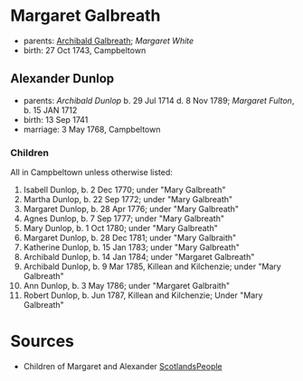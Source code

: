 # Margaret Galbreath

- parents: [Archibald Galbreath](galbreath-archibald-1708.md); *Margaret White*
- birth: 27 Oct 1743, Campbeltown

## Alexander Dunlop

- parents: *Archibald Dunlop* b. 29 Jul 1714 d. 8 Nov 1789; *Margaret Fulton*, b. 15 JAN 1712
- birth: 13 Sep 1741
- marriage: 3 May 1768, Campbeltown

### Children

All in Campbeltown unless otherwise listed:

1. Isabell Dunlop, b. 2 Dec 1770; under "Mary Galbreath"
2. Martha Dunlop, b. 22 Sep 1772; under "Mary Galbreath"
3. Margaret Dunlop, b. 28 Apr 1776; under "Mary Galbreath"
4. Agnes Dunlop, b. 7 Sep 1777; under "Mary Galbreath"
5. Mary Dunlop, b. 1 Oct 1780; under "Mary Galbreath"
6. Margaret Dunlop, b. 28 Dec 1781; under "Mary Galbraith"
7. Katherine Dunlop, b. 15 Jan 1783; under "Mary Galbreath"
8. Archibald Dunlop, b. 14 Jan 1784; under "Margaret Galbreath"
9. Archibald Dunlop, b. 9 Mar 1785, Killean and Kilchenzie; under "Mary Galbreath"
10. Ann Dunlop, b. 3 May 1786; under "Margaret Galbraith"
11. Robert Dunlop, b. Jun 1787, Killean and Kilchenzie;  Under "Mary Galbreath"

# Sources

- Children of Margaret and Alexander [ScotlandsPeople](https://www.scotlandspeople.gov.uk/record-results?search_type=people&event=%28B%20OR%20C%20OR%20S%29&record_type%5B0%5D=opr_births&church_type=Old%20Parish%20Registers&dl_cat=church&dl_rec=church-births-baptisms&surname=dunlop&surname_so=exact&forename_so=starts&from_year=1768&to_year=1790&parent_names=dunlop&parent_names_so=exact&parent_name_two=galbr&parent_name_two_so=starts&record=Church%20of%20Scotland%20%28old%20parish%20registers%29%20Roman%20Catholic%20Church%20Other%20churches&sort=asc&order=Date&field=year)
